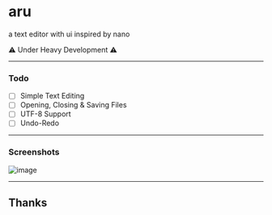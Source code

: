 # aru
a text editor with ui inspired by nano

:warning: Under Heavy Development :warning:

---
### Todo
- [ ] Simple Text Editing
- [ ] Opening, Closing & Saving Files
- [ ] UTF-8 Support
- [ ] Undo-Redo

---
### Screenshots

![image](https://user-images.githubusercontent.com/75035219/189336808-50cdbdd3-fd94-4eb5-93e4-1b268b651185.png)

---
## Thanks
